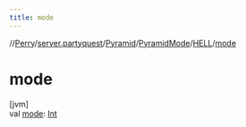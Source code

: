 ```yaml
---
title: mode
---
```

//[Perry](../../../../../index.html)/[server.partyquest](../../../index.html)/[Pyramid](../../index.html)/[PyramidMode](../index.html)/[HELL](index.html)/[mode](mode.html)



# mode



[jvm]\
val [mode](mode.html): [Int](https://kotlinlang.org/api/latest/jvm/stdlib/kotlin/-int/index.html)




